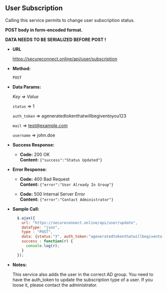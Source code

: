 **User Subscription**
----
Calling this service permits to change user subscription status.

**POST body in form-encoded format.**

**DATA NEEDS TO BE SERIALIZED BEFORE POST !**

* **URL**

  https://secureconnect.online/api/user/subscription

* **Method:**

  `POST`

* **Data Params:**

    *Key => Value*
    
    `status` => 1
    
    `auth_token` => ageneratedtokenthatwillbegiventoyou123

    `mail` => test@example.com
    
    `username` => john.doe

* **Success Response:**

  * **Code:** 200 OK<br/>
    **Content:** `{"success":"Status Updated"}`
 
* **Error Response:**

  * **Code:** 400 Bad Request<br/>
    **Content:** `{"error":"User Already In Group"}`

  * **Code:** 500 Internal Server Error<br/>
    **Content:** `{"error":"Contact Administrator"}`

* **Sample Call:**

  ```javascript
    $.ajax({
      url: "https://secureconnect.online/api/user/update",
      dataType: "json",
      type : "POST",
      data: {status:"3", auth_token:"ageneratedtokenthatwillbegiventoyou123", mail:"test@example.com", username:"john.doe"},
      success : function(r) {
        console.log(r);
      }
    });
  ```

* **Notes:**

    This service also adds the user in the correct AD group.
    You need to have the auth_token to update the subscription type of a user. If you loose it, please contact the administrator.